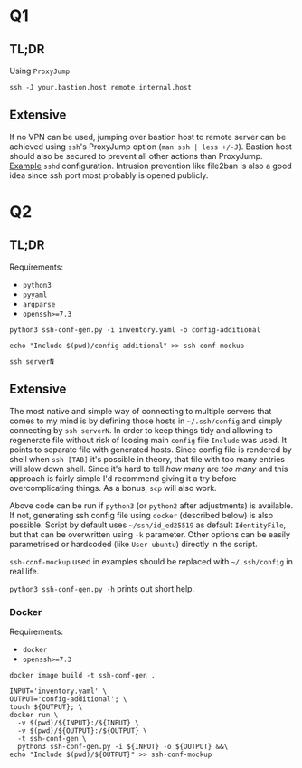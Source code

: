 # Q1
## TL;DR

Using `ProxyJump`

```
ssh -J your.bastion.host remote.internal.host
```

## Extensive

If no VPN can be used, jumping over bastion host to remote server can be achieved using `ssh`'s ProxyJump option (`man ssh | less +/-J`). Bastion host should also be secured to prevent all other actions than ProxyJump. [Example](https://askubuntu.com/questions/48129/how-to-create-a-restricted-ssh-user-for-port-forwarding) `sshd` configuration. Intrusion prevention like file2ban is also a good idea since ssh port most probably is opened publicly.

# Q2
## TL;DR

Requirements:

* `python3`
* `pyyaml`
* `argparse`
* `openssh>=7.3`

```
python3 ssh-conf-gen.py -i inventory.yaml -o config-additional
```

```
echo "Include $(pwd)/config-additional" >> ssh-conf-mockup
```

```
ssh serverN
```

## Extensive

The most native and simple way of connecting to multiple servers that comes to my mind is by defining those hosts in `~/.ssh/config` and simply connecting by `ssh serverN`. In order to keep things tidy and allowing to regenerate file without risk of loosing main `config` file `Include` was used. It points to separate file with generated hosts. Since config file is rendered by shell when `ssh [TAB]` it's possible in theory, that file with too many entries will slow down shell. Since it's hard to tell *how many* are *too many* and this approach is fairly simple I'd recommend giving it a try before overcomplicating things. As a bonus, `scp` will also work.

Above code can be run if `python3` (or `python2` after adjustments) is available. If not, generating ssh config file using `docker` (described below) is also possible. Script by default uses `~/ssh/id_ed25519` as default `IdentityFile`, but that can be overwritten using `-k` parameter. Other options can be easily parametrised or hardcoded (like `User ubuntu`) directly in the script.

`ssh-conf-mockup` used in examples should be replaced with `~/.ssh/config` in real life.

`python3 ssh-conf-gen.py -h` prints out short help.

### Docker
Requirements:

* `docker`
* `openssh>=7.3`

```
docker image build -t ssh-conf-gen .
```

```
INPUT='inventory.yaml' \
OUTPUT='config-additional'; \
touch ${OUTPUT}; \
docker run \
  -v $(pwd)/${INPUT}:/${INPUT} \
  -v $(pwd)/${OUTPUT}:/${OUTPUT} \
  -t ssh-conf-gen \
  python3 ssh-conf-gen.py -i ${INPUT} -o ${OUTPUT} &&\
echo "Include $(pwd)/${OUTPUT}" >> ssh-conf-mockup
```
